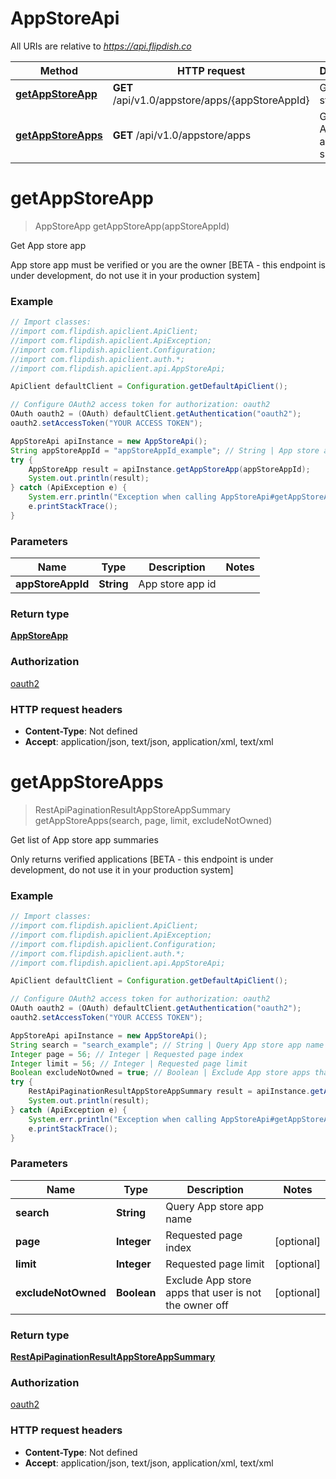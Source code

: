 # AppStoreApi

All URIs are relative to *https://api.flipdish.co*

Method | HTTP request | Description
------------- | ------------- | -------------
[**getAppStoreApp**](AppStoreApi.md#getAppStoreApp) | **GET** /api/v1.0/appstore/apps/{appStoreAppId} | Get App store app
[**getAppStoreApps**](AppStoreApi.md#getAppStoreApps) | **GET** /api/v1.0/appstore/apps | Get list of App store app summaries


<a name="getAppStoreApp"></a>
# **getAppStoreApp**
> AppStoreApp getAppStoreApp(appStoreAppId)

Get App store app

App store app must be verified or you are the owner [BETA - this endpoint is under development, do not use it in your production system]

### Example
```java
// Import classes:
//import com.flipdish.apiclient.ApiClient;
//import com.flipdish.apiclient.ApiException;
//import com.flipdish.apiclient.Configuration;
//import com.flipdish.apiclient.auth.*;
//import com.flipdish.apiclient.api.AppStoreApi;

ApiClient defaultClient = Configuration.getDefaultApiClient();

// Configure OAuth2 access token for authorization: oauth2
OAuth oauth2 = (OAuth) defaultClient.getAuthentication("oauth2");
oauth2.setAccessToken("YOUR ACCESS TOKEN");

AppStoreApi apiInstance = new AppStoreApi();
String appStoreAppId = "appStoreAppId_example"; // String | App store app id
try {
    AppStoreApp result = apiInstance.getAppStoreApp(appStoreAppId);
    System.out.println(result);
} catch (ApiException e) {
    System.err.println("Exception when calling AppStoreApi#getAppStoreApp");
    e.printStackTrace();
}
```

### Parameters

Name | Type | Description  | Notes
------------- | ------------- | ------------- | -------------
 **appStoreAppId** | **String**| App store app id |

### Return type

[**AppStoreApp**](AppStoreApp.md)

### Authorization

[oauth2](../README.md#oauth2)

### HTTP request headers

 - **Content-Type**: Not defined
 - **Accept**: application/json, text/json, application/xml, text/xml

<a name="getAppStoreApps"></a>
# **getAppStoreApps**
> RestApiPaginationResultAppStoreAppSummary getAppStoreApps(search, page, limit, excludeNotOwned)

Get list of App store app summaries

Only returns verified applications [BETA - this endpoint is under development, do not use it in your production system]

### Example
```java
// Import classes:
//import com.flipdish.apiclient.ApiClient;
//import com.flipdish.apiclient.ApiException;
//import com.flipdish.apiclient.Configuration;
//import com.flipdish.apiclient.auth.*;
//import com.flipdish.apiclient.api.AppStoreApi;

ApiClient defaultClient = Configuration.getDefaultApiClient();

// Configure OAuth2 access token for authorization: oauth2
OAuth oauth2 = (OAuth) defaultClient.getAuthentication("oauth2");
oauth2.setAccessToken("YOUR ACCESS TOKEN");

AppStoreApi apiInstance = new AppStoreApi();
String search = "search_example"; // String | Query App store app name
Integer page = 56; // Integer | Requested page index
Integer limit = 56; // Integer | Requested page limit
Boolean excludeNotOwned = true; // Boolean | Exclude App store apps that user is not the owner off
try {
    RestApiPaginationResultAppStoreAppSummary result = apiInstance.getAppStoreApps(search, page, limit, excludeNotOwned);
    System.out.println(result);
} catch (ApiException e) {
    System.err.println("Exception when calling AppStoreApi#getAppStoreApps");
    e.printStackTrace();
}
```

### Parameters

Name | Type | Description  | Notes
------------- | ------------- | ------------- | -------------
 **search** | **String**| Query App store app name |
 **page** | **Integer**| Requested page index | [optional]
 **limit** | **Integer**| Requested page limit | [optional]
 **excludeNotOwned** | **Boolean**| Exclude App store apps that user is not the owner off | [optional]

### Return type

[**RestApiPaginationResultAppStoreAppSummary**](RestApiPaginationResultAppStoreAppSummary.md)

### Authorization

[oauth2](../README.md#oauth2)

### HTTP request headers

 - **Content-Type**: Not defined
 - **Accept**: application/json, text/json, application/xml, text/xml

